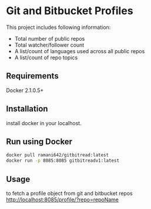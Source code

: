 # Git and Bitbucket Profiles
This project includes following information:

- Total number of public repos
- Total watcher/follower count
- A list/count of languages used across all public repos
- A list/count of repo topics


## Requirements
Docker 2.1.0.5+

## Installation
install docker in your localhost.

## Run using Docker
```bash
docker pull ramani642/gitbitread:latest 
docker run -p 8085:8085 gitbitreadv1:latest
```

## Usage

to fetch a profile object from git and bitbucket repos 
[http://localhost:8085/profile/?repo=repoName](http://localhost:8085/profile/?repo=repoName)
